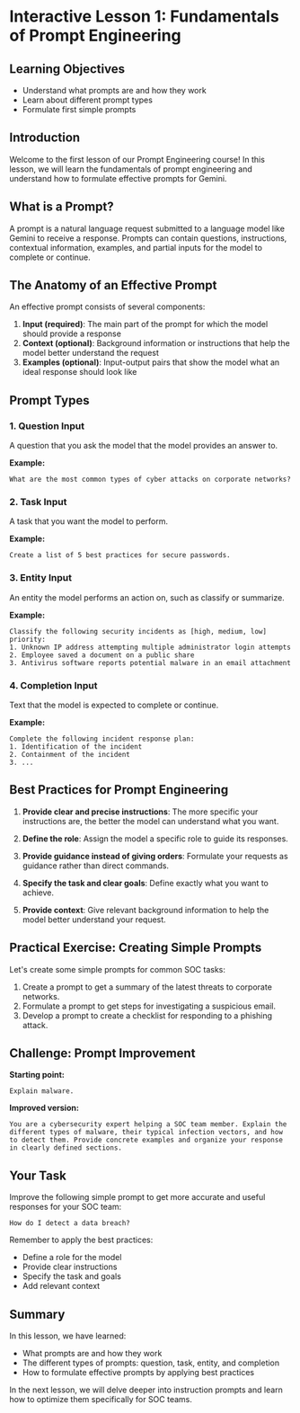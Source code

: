 # Interactive Lesson 1: Fundamentals of Prompt Engineering

## Learning Objectives
- Understand what prompts are and how they work
- Learn about different prompt types
- Formulate first simple prompts

## Introduction

Welcome to the first lesson of our Prompt Engineering course! In this lesson, we will learn the fundamentals of prompt engineering and understand how to formulate effective prompts for Gemini.

## What is a Prompt?

A prompt is a natural language request submitted to a language model like Gemini to receive a response. Prompts can contain questions, instructions, contextual information, examples, and partial inputs for the model to complete or continue.

## The Anatomy of an Effective Prompt

An effective prompt consists of several components:

1. **Input (required)**: The main part of the prompt for which the model should provide a response
2. **Context (optional)**: Background information or instructions that help the model better understand the request
3. **Examples (optional)**: Input-output pairs that show the model what an ideal response should look like

## Prompt Types

### 1. Question Input
A question that you ask the model that the model provides an answer to.

**Example:**
```
What are the most common types of cyber attacks on corporate networks?
```

### 2. Task Input
A task that you want the model to perform.

**Example:**
```
Create a list of 5 best practices for secure passwords.
```

### 3. Entity Input
An entity the model performs an action on, such as classify or summarize.

**Example:**
```
Classify the following security incidents as [high, medium, low] priority:
1. Unknown IP address attempting multiple administrator login attempts
2. Employee saved a document on a public share
3. Antivirus software reports potential malware in an email attachment
```

### 4. Completion Input
Text that the model is expected to complete or continue.

**Example:**
```
Complete the following incident response plan:
1. Identification of the incident
2. Containment of the incident
3. ...
```

## Best Practices for Prompt Engineering

1. **Provide clear and precise instructions**: The more specific your instructions are, the better the model can understand what you want.

2. **Define the role**: Assign the model a specific role to guide its responses.

3. **Provide guidance instead of giving orders**: Formulate your requests as guidance rather than direct commands.

4. **Specify the task and clear goals**: Define exactly what you want to achieve.

5. **Provide context**: Give relevant background information to help the model better understand your request.

## Practical Exercise: Creating Simple Prompts

Let's create some simple prompts for common SOC tasks:

1. Create a prompt to get a summary of the latest threats to corporate networks.
2. Formulate a prompt to get steps for investigating a suspicious email.
3. Develop a prompt to create a checklist for responding to a phishing attack.

## Challenge: Prompt Improvement

**Starting point:**
```
Explain malware.
```

**Improved version:**
```
You are a cybersecurity expert helping a SOC team member. Explain the different types of malware, their typical infection vectors, and how to detect them. Provide concrete examples and organize your response in clearly defined sections.
```

## Your Task

Improve the following simple prompt to get more accurate and useful responses for your SOC team:

```
How do I detect a data breach?
```

Remember to apply the best practices:
- Define a role for the model
- Provide clear instructions
- Specify the task and goals
- Add relevant context

## Summary

In this lesson, we have learned:
- What prompts are and how they work
- The different types of prompts: question, task, entity, and completion
- How to formulate effective prompts by applying best practices

In the next lesson, we will delve deeper into instruction prompts and learn how to optimize them specifically for SOC teams.
